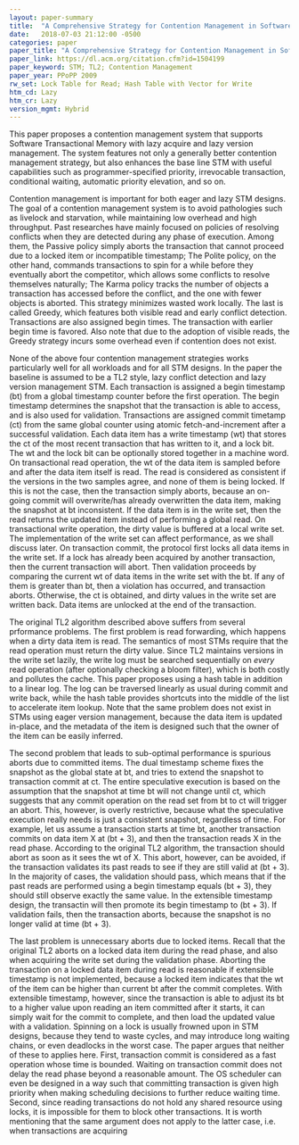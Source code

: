 ```yaml
---
layout: paper-summary
title:  "A Comprehensive Strategy for Contention Management in Software Transactional Memory"
date:   2018-07-03 21:12:00 -0500
categories: paper
paper_title: "A Comprehensive Strategy for Contention Management in Software Transactional Memory"
paper_link: https://dl.acm.org/citation.cfm?id=1504199
paper_keyword: STM; TL2; Contention Management
paper_year: PPoPP 2009
rw_set: Lock Table for Read; Hash Table with Vector for Write
htm_cd: Lazy
htm_cr: Lazy
version_mgmt: Hybrid
---
```


This paper proposes a contention management system that supports Software Transactional Memory with lazy acquire
and lazy version management. The system features not only a generally better contention management strategy, but
also enhances the base line STM with useful capabilities such as programmer-specified priority, irrevocable transaction,
conditional waiting, automatic priority elevation, and so on. 

Contention management is important for both eager and lazy STM designs. The goal of a contention management system is 
to avoid pathologies such as livelock and starvation, while maintaining low overhead and high throughput. Past researches
have mainly focused on policies of resolving conflicts when they are detected during any phase of execution. Among them, the 
Passive policy simply aborts the transaction that cannot proceed due to a locked item or incompatible timestamp; The 
Polite policy, on the other hand, commands transactions to spin for a while before they eventually abort the competitor,
which allows some conflicts to resolve themselves naturally; The Karma policy tracks the number of objects a transaction
has accessed before the conflict, and the one with fewer objects is aborted. This strategy minimizes wasted work locally.
The last is called Greedy, which features both visible read and early conflict detection. Transactions are also assigned
begin times. The transaction with earlier begin time is favored. Also note that due to the adoption of visible reads, the 
Greedy strategy incurs some overhead even if contention does not exist.

None of the above four contention management strategies works particularly well for all workloads and for all STM 
designs. In the paper the baseline is assumed to be a TL2 style, lazy conflict detection and lazy version management
STM. Each transaction is assigned a begin timestamp (bt) from a global timestamp counter before the first operation.
The begin timestamp determines the snapshot that the transaction is able to access, and is also used for validation.
Transactions are assigned commit timetamp (ct) from the same global counter using atomic fetch-and-increment after
a successful validation. Each data item has a write timestamp (wt) that stores the ct of the most recent transaction 
that has written to it, and a lock bit. The wt and the lock bit can be optionally stored together in a machine word. 
On transactional read operation, the wt of the data item is sampled before and after the data item itself is read. 
The read is considered as consistent if the versions in the two samples agree, and none of them is being locked. 
If this is not the case, then the transaction simply aborts, because an on-going commit will overwrite/has already 
overwritten the data item, making the snapshot at bt inconsistent. If the data item is in the write set, then the
read returns the updated item instead of performing a global read. On transactional write operation, the dirty value
is buffered at a local write set. The implementation of the write set can affect performance, as we shall discuss later.
On transaction commit, the protocol first locks all data items in the write set. If a lock has already been acquired 
by another transaction, then the current transaction will abort. Then validation proceeds by comparing the current wt
of data items in the write set with the bt. If any of them is greater than bt, then a violation has occurred, and 
transaction aborts. Otherwise, the ct is obtained, and dirty values in the write set are written back. Data items
are unlocked at the end of the transaction.

The original TL2 algorithm described above suffers from several prformance problems. The first problem is read 
forwarding, which happens when a dirty data item is read. The semantics of most STMs require that the read operation 
must return the dirty value. Since TL2 maintains versions in the write set lazily, the write log must be searched 
sequentially on *every* read operation (after optionally checking a bloom filter), which is both costly and pollutes 
the cache. This paper proposes using a hash table in addition to a linear log. The log can be traversed linearly
as usual during commit and write back, while the hash table provides shortcuts into the middle of the list to
accelerate item lookup. Note that the same problem does not exist in STMs using eager version management, because
the data item is updated in-place, and the metadata of the item is designed such that the owner of the item can be 
easily inferred.

The second problem that leads to sub-optimal performance is spurious aborts due to committed items. The dual timestamp scheme 
fixes the snapshot as the global state at bt, and tries to extend the snapshot to transaction commit at ct. The entire speculative
execution is based on the assumption that the snapshot at time bt will not change until ct, which suggests that any commit 
operation on the read set from bt to ct will trigger an abort. This, however, is overly restrictive, because what 
the speculative execution really needs is just a consistent snapshot, regardless of time. For example, let us assume a 
transaction starts at time bt, another transaction commits on data item X at (bt + 3), and then the transaction reads 
X in the read phase. According to the original TL2 algorithm, the transaction should abort as soon as it sees the wt
of X. This abort, however, can be avoided, if the transaction validates its past reads to see if they are still valid 
at (bt + 3). In the majority of cases, the validation should pass, which means that if the past reads are performed using
a begin timestamp equals (bt + 3), they should still observe exactly the same value. In the extensible timestamp design,
the transactin will then promote its begin timestamp to (bt + 3). If validation fails, then the transaction aborts,
because the snapshot is no longer valid at time (bt + 3). 

The last problem is unnecessary aborts due to locked items. Recall that the original TL2 aborts on a locked data item during
the read phase, and also when acquiring the write set during the validation phase. Aborting the transaction on a locked
data item during read is reasonable if extensible timestamp is not implemented, because a locked item indicates
that the wt of the item can be higher than current bt after the commit completes. With extensible timestamp, however,
since the transaction is able to adjust its bt to a higher value upon reading an item committed after it starts, 
it can simply wait for the commit to complete, and then load the updated value with a validation. Spinning on a lock
is usually frowned upon in STM designs, because they tend to waste cycles, and may introduce long waiting chains, or 
even deadlocks in the worst case. The paper argues that neither of these to applies here. First, transaction commit
is considered as a fast operation whose time is bounded. Waiting on transaction commit does not delay the read phase
beyond a reasonable amount. The OS scheduler can even be designed in a way such that committing transaction is given
high priority when making scheduling decisions to further reduce waiting time. Second, since reading transactions do
not hold any shared resource using locks, it is impossible for them to block other transactions. It is worth mentioning
that the same argument does not apply to the latter case, i.e. when transactions are acquiring
